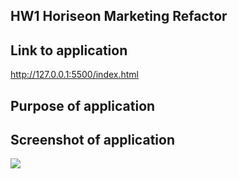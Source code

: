 ## HW1 Horiseon Marketing Refactor

## Link to application
http://127.0.0.1:5500/index.html

## Purpose of application

## Screenshot of application 
![](images/Screenshot(10).png)

